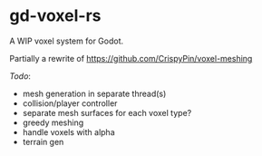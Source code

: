 # gd-voxel-rs
A WIP voxel system for Godot.

Partially a rewrite of https://github.com/CrispyPin/voxel-meshing

*Todo*:
- mesh generation in separate thread(s)
- collision/player controller
- separate mesh surfaces for each voxel type?
- greedy meshing
- handle voxels with alpha
- terrain gen
